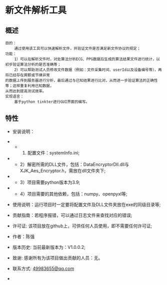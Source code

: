 # 新文件解析工具
 
## 概述

    目的：
        通过使用该工具可以快速解析文件，并验证文件是否满足新文件协议的规定；
    功能：
        1）可以在解析文件时，对处算法分析ECG、PPG数据后生成的算法结果文件进行统计，以初步验证算法分析的是否准确等；
        2）可以帮助测试人员修改文件数据（例如：文件采集时间、userId以及设备编号等），再将已经存在房颤或节律异常
    的数据上传到服务器进行分析，最后通过与已知结果进行比对，从而进一步验证算法的正确性等；这样重复利用已知数据，
    从而达到提高测试效率。
    实现语言：
        基于python tinkter进行GUI界面的编写。

 
## 特性

- 安装说明：
- - 1) 配置文件：systemInfo.ini;
- -  2）解密所需的DLL文件，包括：DataEncryptorDll.dll与XJK_Aes_Encryptor.h，需放在dll文件夹下;
- -  3）项目需要python版本为3.9;
- -  4）项目需要的其他依赖，包括：numpy、openpyxl等;
 
- 使用说明：运行项目时一定要将配置文件及DLL文件夹放在exe的同级目录等;
-  贡献指南：若程序报错，可以通过日志文件来查找对应的错误;
-   许可证: 该项目放在github上，可供任何人员使用，即不需要任何许可证;
-   作者：陈强
-   版本历史: 当前最新版本为：V1.0.0.2;
-   致谢: 感谢所有为该项目做出贡献的人员：无。
-   联系方式: 49983655@qq.com
-  
